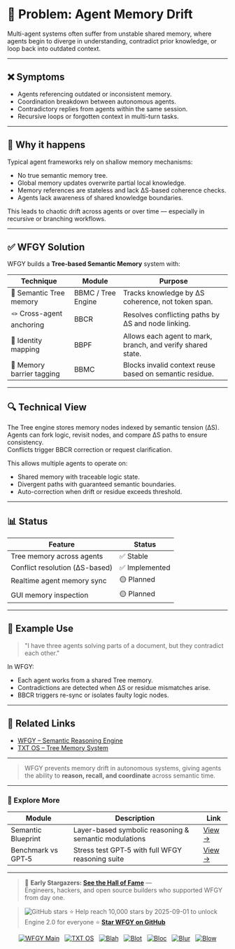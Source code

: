 # 🧠 Problem: Agent Memory Drift

Multi-agent systems often suffer from unstable shared memory, where agents begin to diverge in understanding, contradict prior knowledge, or loop back into outdated context.

---

## ❌ Symptoms

- Agents referencing outdated or inconsistent memory.
- Coordination breakdown between autonomous agents.
- Contradictory replies from agents within the same session.
- Recursive loops or forgotten context in multi-turn tasks.

---

## 🧨 Why it happens

Typical agent frameworks rely on shallow memory mechanisms:

- No true semantic memory tree.
- Global memory updates overwrite partial local knowledge.
- Memory references are stateless and lack ΔS-based coherence checks.
- Agents lack awareness of shared knowledge boundaries.

This leads to chaotic drift across agents or over time — especially in recursive or branching workflows.

---

## ✅ WFGY Solution

WFGY builds a **Tree-based Semantic Memory** system with:

| Technique | Module | Purpose |
|----------|--------|---------|
| 🌲 Semantic Tree memory | BBMC / Tree Engine | Tracks knowledge by ΔS coherence, not token span. |
| 🪢 Cross-agent anchoring | BBCR | Resolves conflicting paths by ΔS and node linking. |
| 🧭 Identity mapping | BBPF | Allows each agent to mark, branch, and verify shared state. |
| 🧱 Memory barrier tagging | BBMC | Blocks invalid context reuse based on semantic residue. |

---

## 🔍 Technical View

The Tree engine stores memory nodes indexed by semantic tension (ΔS).  
Agents can fork logic, revisit nodes, and compare ΔS paths to ensure consistency.  
Conflicts trigger BBCR correction or request clarification.

This allows multiple agents to operate on:

- Shared memory with traceable logic state.
- Divergent paths with guaranteed semantic boundaries.
- Auto-correction when drift or residue exceeds threshold.

---

## 📊 Status

| Feature | Status |
|--------|--------|
| Tree memory across agents | ✅ Stable |
| Conflict resolution (ΔS-based) | ✅ Implemented |
| Realtime agent memory sync | 🟡 Planned |
| GUI memory inspection | 🟡 Planned |

---

## 🧪 Example Use

> "I have three agents solving parts of a document, but they contradict each other."

In WFGY:

- Each agent works from a shared Tree memory.
- Contradictions are detected when ΔS or residue mismatches arise.
- BBCR triggers re-sync or isolates faulty logic nodes.

---

## 🔗 Related Links

- [WFGY – Semantic Reasoning Engine](https://github.com/onestardao/WFGY)
- [TXT OS – Tree Memory System](https://github.com/onestardao/WFGY/tree/main/OS)

---

> WFGY prevents memory drift in autonomous systems, giving agents the ability to **reason, recall, and coordinate** across semantic time.

---

### 🧭 Explore More

| Module                | Description                                              | Link     |
|-----------------------|----------------------------------------------------------|----------|
| Semantic Blueprint    | Layer-based symbolic reasoning & semantic modulations   | [View →](https://github.com/onestardao/WFGY/tree/main/SemanticBlueprint) |
| Benchmark vs GPT‑5    | Stress test GPT‑5 with full WFGY reasoning suite         | [View →](https://github.com/onestardao/WFGY/tree/main/benchmarks/benchmark-vs-gpt5) |

---

> 👑 **Early Stargazers: [See the Hall of Fame](https://github.com/onestardao/WFGY/tree/main/stargazers)** —  
> Engineers, hackers, and open source builders who supported WFGY from day one.

> <img src="https://img.shields.io/github/stars/onestardao/WFGY?style=social" alt="GitHub stars"> ⭐ Help reach 10,000 stars by 2025-09-01 to unlock Engine 2.0 for everyone  ⭐ <strong><a href="https://github.com/onestardao/WFGY">Star WFGY on GitHub</a></strong>


<div align="center">

[![WFGY Main](https://img.shields.io/badge/WFGY-Main-red?style=flat-square)](https://github.com/onestardao/WFGY)
&nbsp;
[![TXT OS](https://img.shields.io/badge/TXT%20OS-Reasoning%20OS-orange?style=flat-square)](https://github.com/onestardao/WFGY/tree/main/OS)
&nbsp;
[![Blah](https://img.shields.io/badge/Blah-Semantic%20Embed-yellow?style=flat-square)](https://github.com/onestardao/WFGY/tree/main/OS/BlahBlahBlah)
&nbsp;
[![Blot](https://img.shields.io/badge/Blot-Persona%20Core-green?style=flat-square)](https://github.com/onestardao/WFGY/tree/main/OS/BlotBlotBlot)
&nbsp;
[![Bloc](https://img.shields.io/badge/Bloc-Reasoning%20Compiler-blue?style=flat-square)](https://github.com/onestardao/WFGY/tree/main/OS/BlocBlocBloc)
&nbsp;
[![Blur](https://img.shields.io/badge/Blur-Text2Image%20Engine-navy?style=flat-square)](https://github.com/onestardao/WFGY/tree/main/OS/BlurBlurBlur)
&nbsp;
[![Blow](https://img.shields.io/badge/Blow-Game%20Logic-purple?style=flat-square)](https://github.com/onestardao/WFGY/tree/main/OS/BlowBlowBlow)

</div>

